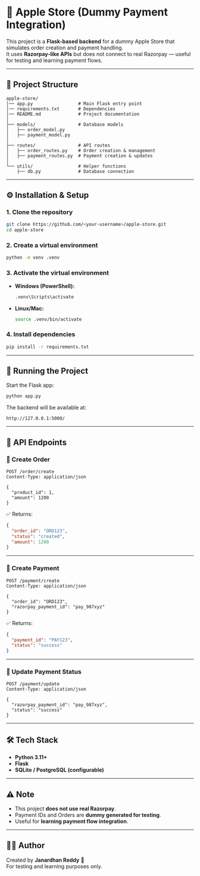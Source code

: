 # 🍏 Apple Store (Dummy Payment Integration)

This project is a **Flask-based backend** for a dummy Apple Store that simulates order creation and payment handling.  
It uses **Razorpay-like APIs** but does not connect to real Razorpay — useful for testing and learning payment flows.

---

## 📂 Project Structure

```
apple-store/
│── app.py                 # Main Flask entry point
│── requirements.txt       # Dependencies
│── README.md              # Project documentation
│
├── models/                # Database models
│   ├── order_model.py
│   ├── payment_model.py
│
├── routes/                # API routes
│   ├── order_routes.py    # Order creation & management
│   ├── payment_routes.py  # Payment creation & updates
│
└── utils/                 # Helper functions
    ├── db.py              # Database connection
```

---

## ⚙️ Installation & Setup

### 1. Clone the repository
```bash
git clone https://github.com/<your-username>/apple-store.git
cd apple-store
```

### 2. Create a virtual environment
```bash
python -m venv .venv
```

### 3. Activate the virtual environment
- **Windows (PowerShell):**
  ```bash
  .venv\Scripts\activate
  ```
- **Linux/Mac:**
  ```bash
  source .venv/bin/activate
  ```

### 4. Install dependencies
```bash
pip install -r requirements.txt
```

---

## 🚀 Running the Project

Start the Flask app:
```bash
python app.py
```

The backend will be available at:
```
http://127.0.0.1:5000/
```

---

## 📌 API Endpoints

### 🔹 Create Order
```http
POST /order/create
Content-Type: application/json

{
  "product_id": 1,
  "amount": 1200
}
```
✅ Returns:
```json
{
  "order_id": "ORD123",
  "status": "created",
  "amount": 1200
}
```

---

### 🔹 Create Payment
```http
POST /payment/create
Content-Type: application/json

{
  "order_id": "ORD123",
  "razorpay_payment_id": "pay_987xyz"
}
```
✅ Returns:
```json
{
  "payment_id": "PAY123",
  "status": "success"
}
```

---

### 🔹 Update Payment Status
```http
POST /payment/update
Content-Type: application/json

{
  "razorpay_payment_id": "pay_987xyz",
  "status": "success"
}
```

---

## 🛠️ Tech Stack
- **Python 3.11+**
- **Flask**
- **SQLite / PostgreSQL (configurable)**

---

## ⚠️ Note
- This project **does not use real Razorpay**.
- Payment IDs and Orders are **dummy generated for testing**.
- Useful for **learning payment flow integration**.

---

## 👨‍💻 Author
Created by **Janardhan Reddy** 🚀  
For testing and learning purposes only.
